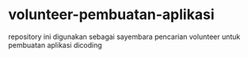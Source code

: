 # volunteer-pembuatan-aplikasi
repository ini digunakan sebagai sayembara pencarian volunteer untuk pembuatan aplikasi dicoding
